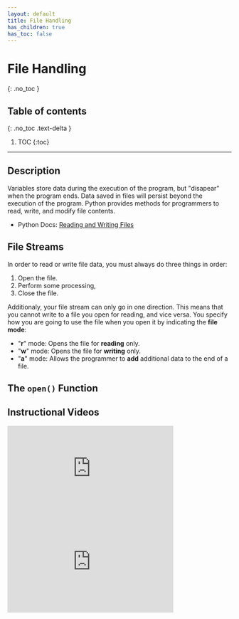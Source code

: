 ```yaml
---
layout: default
title: File Handling
has_children: true
has_toc: false
---
```


# File Handling
{: .no_toc }
## Table of contents
{: .no_toc .text-delta }

1. TOC
{:toc}

---

## Description
Variables store data during the execution of the program, but "disapear" when the program ends. Data saved in files will persist beyond the execution of the program. Python provides methods for programmers to read, write, and modify file contents.
- Python Docs: [Reading and Writing Files](https://docs.python.org/3/tutorial/inputoutput.html#reading-and-writing-files)

## File Streams
In order to read or write file data, you must always do three things in order:
1. Open the file.
2. Perform some processing,
3. Close the file.

Additionaly, your file stream can only go in one direction. This means that you cannot write to a file you open for reading, and vice versa. You specify how you are going to use the file when you open it by indicating the **file mode**:
- "**r**" mode: Opens the file for **reading** only.
- "**w**" mode: Opens the file for **writing** only.
- "**a**" mode: Allows the programmer to **add** additional data to the end of a file.

## The `open()` Function


## Instructional Videos

<iframe width="373" height="210" src="https://www.youtube.com/embed/QDYIMoA9EOg" frameborder="0" allow="accelerometer; autoplay; clipboard-write; encrypted-media; gyroscope; picture-in-picture" allowfullscreen></iframe>

<iframe width="373" height="210" src="https://www.youtube.com/embed/vu4QfAhWN7E" frameborder="0" allow="accelerometer; autoplay; clipboard-write; encrypted-media; gyroscope; picture-in-picture" allowfullscreen></iframe>
